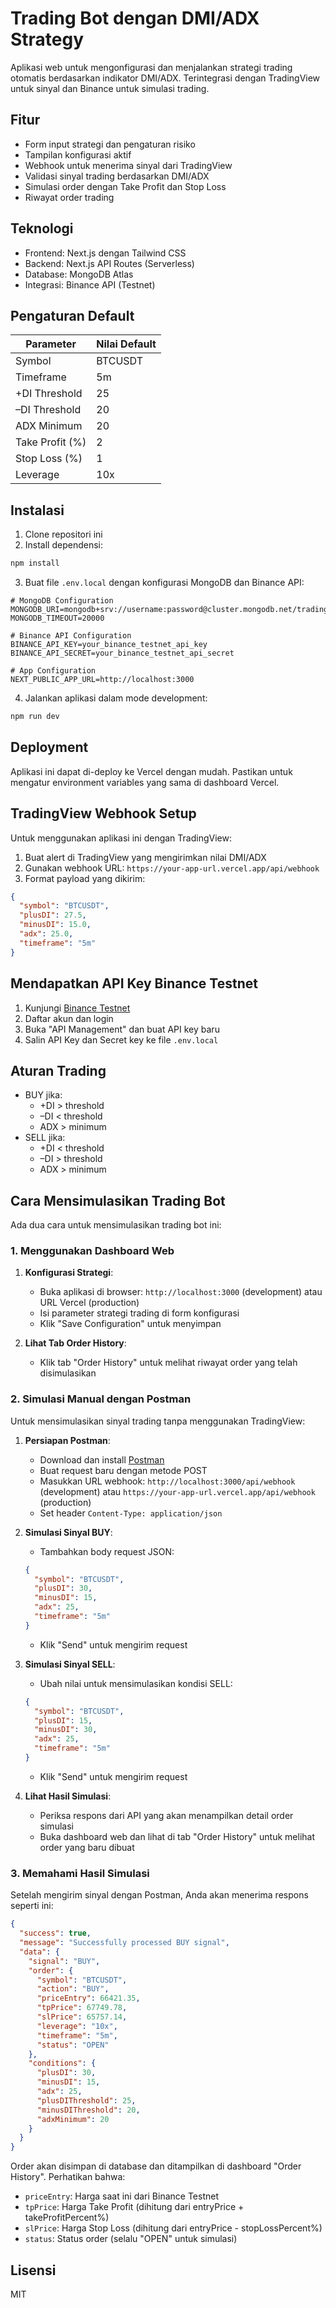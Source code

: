 # Trading Bot dengan DMI/ADX Strategy

Aplikasi web untuk mengonfigurasi dan menjalankan strategi trading otomatis berdasarkan indikator DMI/ADX. Terintegrasi dengan TradingView untuk sinyal dan Binance untuk simulasi trading.

## Fitur

- Form input strategi dan pengaturan risiko
- Tampilan konfigurasi aktif
- Webhook untuk menerima sinyal dari TradingView
- Validasi sinyal trading berdasarkan DMI/ADX
- Simulasi order dengan Take Profit dan Stop Loss
- Riwayat order trading

## Teknologi

- Frontend: Next.js dengan Tailwind CSS
- Backend: Next.js API Routes (Serverless)
- Database: MongoDB Atlas
- Integrasi: Binance API (Testnet)

## Pengaturan Default

| Parameter | Nilai Default |
|-----------|---------------|
| Symbol | BTCUSDT |
| Timeframe | 5m |
| +DI Threshold | 25 |
| –DI Threshold | 20 |
| ADX Minimum | 20 |
| Take Profit (%) | 2 |
| Stop Loss (%) | 1 |
| Leverage | 10x |

## Instalasi

1. Clone repositori ini
2. Install dependensi:

```bash
npm install
```

3. Buat file `.env.local` dengan konfigurasi MongoDB dan Binance API:

```
# MongoDB Configuration
MONGODB_URI=mongodb+srv://username:password@cluster.mongodb.net/trading_bot
MONGODB_TIMEOUT=20000

# Binance API Configuration
BINANCE_API_KEY=your_binance_testnet_api_key
BINANCE_API_SECRET=your_binance_testnet_api_secret

# App Configuration
NEXT_PUBLIC_APP_URL=http://localhost:3000
```

4. Jalankan aplikasi dalam mode development:

```bash
npm run dev
```

## Deployment

Aplikasi ini dapat di-deploy ke Vercel dengan mudah. Pastikan untuk mengatur environment variables yang sama di dashboard Vercel.

## TradingView Webhook Setup

Untuk menggunakan aplikasi ini dengan TradingView:

1. Buat alert di TradingView yang mengirimkan nilai DMI/ADX
2. Gunakan webhook URL: `https://your-app-url.vercel.app/api/webhook`
3. Format payload yang dikirim:

```json
{
  "symbol": "BTCUSDT",
  "plusDI": 27.5,
  "minusDI": 15.0,
  "adx": 25.0,
  "timeframe": "5m"
}
```

## Mendapatkan API Key Binance Testnet

1. Kunjungi [Binance Testnet](https://testnet.binancefuture.com/)
2. Daftar akun dan login
3. Buka "API Management" dan buat API key baru
4. Salin API Key dan Secret key ke file `.env.local`

## Aturan Trading

- BUY jika:
  - +DI > threshold
  - –DI < threshold
  - ADX > minimum
- SELL jika:
  - +DI < threshold
  - –DI > threshold
  - ADX > minimum

## Cara Mensimulasikan Trading Bot

Ada dua cara untuk mensimulasikan trading bot ini:

### 1. Menggunakan Dashboard Web

1. **Konfigurasi Strategi**:
   - Buka aplikasi di browser: `http://localhost:3000` (development) atau URL Vercel (production)
   - Isi parameter strategi trading di form konfigurasi
   - Klik "Save Configuration" untuk menyimpan

2. **Lihat Tab Order History**:
   - Klik tab "Order History" untuk melihat riwayat order yang telah disimulasikan

### 2. Simulasi Manual dengan Postman

Untuk mensimulasikan sinyal trading tanpa menggunakan TradingView:

1. **Persiapan Postman**:
   - Download dan install [Postman](https://www.postman.com/downloads/)
   - Buat request baru dengan metode POST
   - Masukkan URL webhook: `http://localhost:3000/api/webhook` (development) atau `https://your-app-url.vercel.app/api/webhook` (production)
   - Set header `Content-Type: application/json`

2. **Simulasi Sinyal BUY**:
   - Tambahkan body request JSON:
   ```json
   {
     "symbol": "BTCUSDT",
     "plusDI": 30,
     "minusDI": 15,
     "adx": 25,
     "timeframe": "5m"
   }
   ```
   - Klik "Send" untuk mengirim request

3. **Simulasi Sinyal SELL**:
   - Ubah nilai untuk mensimulasikan kondisi SELL:
   ```json
   {
     "symbol": "BTCUSDT",
     "plusDI": 15,
     "minusDI": 30,
     "adx": 25,
     "timeframe": "5m"
   }
   ```
   - Klik "Send" untuk mengirim request

4. **Lihat Hasil Simulasi**:
   - Periksa respons dari API yang akan menampilkan detail order simulasi
   - Buka dashboard web dan lihat di tab "Order History" untuk melihat order yang baru dibuat

### 3. Memahami Hasil Simulasi

Setelah mengirim sinyal dengan Postman, Anda akan menerima respons seperti ini:

```json
{
  "success": true,
  "message": "Successfully processed BUY signal",
  "data": {
    "signal": "BUY",
    "order": {
      "symbol": "BTCUSDT",
      "action": "BUY",
      "priceEntry": 66421.35,
      "tpPrice": 67749.78,
      "slPrice": 65757.14,
      "leverage": "10x",
      "timeframe": "5m",
      "status": "OPEN"
    },
    "conditions": {
      "plusDI": 30,
      "minusDI": 15,
      "adx": 25,
      "plusDIThreshold": 25,
      "minusDIThreshold": 20,
      "adxMinimum": 20
    }
  }
}
```

Order akan disimpan di database dan ditampilkan di dashboard "Order History". Perhatikan bahwa:

- `priceEntry`: Harga saat ini dari Binance Testnet
- `tpPrice`: Harga Take Profit (dihitung dari entryPrice + takeProfitPercent%)
- `slPrice`: Harga Stop Loss (dihitung dari entryPrice - stopLossPercent%)
- `status`: Status order (selalu "OPEN" untuk simulasi)

## Lisensi

MIT
